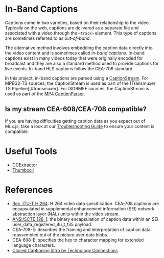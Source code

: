 # In-Band Captions
Captions come in two varieties, based on their relationship to the
video. Typically on the web, captions are delivered as a separate file
and associated with a video through the `<track>` element. This type
of captions are sometimes referred to as *out-of-band*.

The alternative method involves embedding the caption data directly into
the video content and is sometimes called *in-band captions*. In-band
captions exist in many videos today that were originally encoded for
broadcast and they are also a standard method used to provide captions
for live events. In-band HLS captions follow the CEA-708 standard.

In this project, in-band captions are parsed using a [CaptionStream][caption-stream]. For MPEG2-TS sources, the CaptionStream is used as part of the [Transmuxer TS Pipeline][#transmuxer]. For ISOBMFF sources, the CaptionStream is used as part of the [MP4 CaptionParser][mp4-caption-parser].

## Is my stream CEA-608/CEA-708 compatible?

If you are having difficulties getting caption data as you expect out of Mux.js, take a look at our [Troubleshooting Guide](/docs/troubleshooting.md#608/708-caption-parsing) to ensure your content is compatible.

# Useful Tools

- [CCExtractor][cc-extractor]
- [Thumbcoil][thumbcoil]

# References
- [Rec. ITU-T H.264][h264-spec]: H.264 video data specification. CEA-708 captions are encapsulated in supplemental enhancement information (SEI) network abstraction layer (NAL) units within the video stream.
- [ANSI/SCTE 128-1][ansi-scte-spec]: the binary encapsulation of caption data within an SEI user_data_registered_itu_t_t35 payload.
- CEA-708-E: describes the framing and interpretation of caption data reassembled out of the picture user data blobs.
- CEA-608-E: specifies the hex to character mapping for extended language characters.
- [Closed Captioning Intro by Technology Connections](https://www.youtube.com/watch?v=6SL6zs2bDks)

[h264-spec]: https://www.itu.int/rec/T-REC-H.264
[ansi-scte-spec]: https://www.scte.org/documents/pdf/Standards/ANSI_SCTE%20128-1%202013.pdf
[caption-stream]: /lib/m2ts/caption-stream.js
[transmuxer]: /lib/mp4/transmuxer.js
[mp4-caption-parser]: /lib/mp4/caption-parser.js
[thumbcoil]: http://thumb.co.il/
[cc-extractor]: https://github.com/CCExtractor/ccextractor
